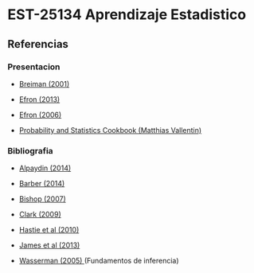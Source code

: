 # EST-25134 Aprendizaje Estadistico

## Referencias

### Presentacion
* <a href='https://github.com/jcmartinezovando/est25134_2017a/blob/master/referencias/Breiman%20-%20Statistical%20Modeling%20(The%20Two%20Cultures)%20-%202001.pdf'>Breiman (2001)</a>

* <a href='https://github.com/jcmartinezovando/est25134_2017a/blob/master/referencias/Efron%20-%20A%20250-Year%20Argument%20-%202013.pdf'>Efron (2013)</a>
* <a href='https://github.com/jcmartinezovando/est25134_2017a/blob/master/referencias/Efron%20-%20Bayesian%2C%20frequentists%20and%20scientists%20-%202006.pdf'>Efron (2006)</a>

* <a href='https://www.google.com.mx/url?sa=t&rct=j&q=&esrc=s&source=web&cd=3&cad=rja&uact=8&ved=0ahUKEwj3xZ7To43SAhVY8WMKHSKDBWcQFggqMAI&url=http%3A%2F%2Fpages.cs.wisc.edu%2F~tdw%2Ffiles%2Fcookbook-en.pdf&usg=AFQjCNELmigL_PiJt8Qp4ri57epxnDGGLA&sig2=_kEY0srNpnw0Shpj78-M2g'>Probability and Statistics Cookbook (Matthias Vallentin)</a>

### Bibliografia

* <a href='https://www.google.com.mx/url?sa=t&rct=j&q=&esrc=s&source=web&cd=2&cad=rja&uact=8&sqi=2&ved=0ahUKEwjXvomsmsjRAhXi5IMKHcLnA0wQFggfMAE&url=http%3A%2F%2Fcs.du.edu%2F~mitchell%2Fmario_books%2FIntroduction_to_Machine_Learning_-_2e_-_Ethem_Alpaydin.pdf&usg=AFQjCNFuVAIi-znRg4HFrhfP71FrQmkA7w&sig2=YSMJQ0YesxuXSwcmFVmULQ&bvm=bv.144224172,d.cGc'>Alpaydin (2014)</a>

* <a href='https://www.google.com.mx/url?sa=t&rct=j&q=&esrc=s&source=web&cd=2&cad=rja&uact=8&ved=0ahUKEwjskvXzmsjRAhXHLmMKHW4WCncQFggpMAE&url=http%3A%2F%2Fweb4.cs.ucl.ac.uk%2Fstaff%2FD.Barber%2Ftextbook%2F090310.pdf&usg=AFQjCNE1DaK9fD5mFcKXuRpSylvEP2wNsg&sig2=kzKhcK65VKjbDoCrWVKS5w'>Barber (2014)</a>

* <a href='https://www.google.com.mx/url?sa=t&rct=j&q=&esrc=s&source=web&cd=1&ved=0ahUKEwiwxo-Sm8jRAhVN-GMKHUK9B48QFgggMAA&url=http%3A%2F%2Fusers.isr.ist.utl.pt%2F~wurmd%2FLivros%2Fschool%2FBishop%2520-%2520Pattern%2520Recognition%2520And%2520Machine%2520Learning%2520-%2520Springer%2520%25202006.pdf&usg=AFQjCNEVQzQ_dEpxG4P7NamTWUXnVXzCng&sig2=eXW-IsV1KtKZrc1bd_IAEg'>Bishop (2007)</a>

* <a href='https://www.google.com.mx/url?sa=t&rct=j&q=&esrc=s&source=web&cd=1&cad=rja&uact=8&ved=0ahUKEwjNs_K3m8jRAhVE2GMKHftVBXUQFggeMAA&url=http%3A%2F%2Fwww.springer.com%2Fgp%2Fbook%2F9780387981345&usg=AFQjCNG8ki5yr4Ksg33c0ltcXKQakqcG_Q&sig2=4nv3yrpyUrL7YkLLWUqduw'>Clark (2009)</a>

* <a href='https://www.google.com.mx/url?sa=t&rct=j&q=&esrc=s&source=web&cd=1&cad=rja&uact=8&ved=0ahUKEwiutrPXm8jRAhUD62MKHalwDIsQFggdMAA&url=http%3A%2F%2Fstatweb.stanford.edu%2F~tibs%2FElemStatLearn%2Fprintings%2FESLII_print10.pdf&usg=AFQjCNEAqok1DelzqAL7AcGBXOWCB4RWNg&sig2=5oURTYhlEXSS7OHi_BnhWQ&bvm=bv.144224172,d.cGc'>Hastie et al (2010)</a>

* <a href='https://www.google.com.mx/url?sa=t&rct=j&q=&esrc=s&source=web&cd=2&cad=rja&uact=8&ved=0ahUKEwjR5pbym8jRAhVB3mMKHaCdAnkQFggkMAE&url=http%3A%2F%2Fwww-bcf.usc.edu%2F~gareth%2FISL%2FISLR%2520First%2520Printing.pdf&usg=AFQjCNFJfPgDOLXt2YYiAjZ_a9a1LNLMMQ&sig2=ly9QsUMuWo-rBblvNhz9RA&bvm=bv.144224172,d.cGc'>James et al (2013)</a>

* <a href="https://github.com/jcmartinezovando/est25134_2017a/blob/master/Wasserman%20-%20All%20of%20Statistics%20(A%20Concise%20Corse)%20(Book)%20-%202005.pdf"> Wasserman (2005) </a> (Fundamentos de inferencia)
